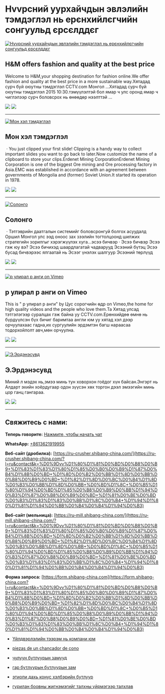 # Нvvрсний уурхайчдын эвлэлийн тэмдэглэл нь ерєнхийлєгчийн сонгуульд єрсєлддєг

<a href="https://swt.shibang-china.com/?l=ru&img&k=%D0%9Dvv%D1%80%D1%81%D0%BD%D0%B8%D0%B9+%D1%83%D1%83%D1%80%D1%85%D0%B0%D0%B9%D1%87%D0%B4%D1%8B%D0%BD+%D1%8D%D0%B2%D0%BB%D1%8D%D0%BB%D0%B8%D0%B9%D0%BD+%D1%82%D1%8D%D0%BC%D0%B4%D1%8D%D0%B3%D0%BB%D1%8D%D0%BB+%D0%BD%D1%8C+%D0%B5%D1%80%D1%94%D0%BD%D1%85%D0%B8%D0%B9%D0%BB%D1%94%D0%B3%D1%87%D0%B8%D0%B9%D0%BD+%D1%81%D0%BE%D0%BD%D0%B3%D1%83%D1%83%D0%BB%D1%8C%D0%B4+%D1%94%D1%80%D1%81%D1%94%D0%BB%D0%B4%D0%B4%D1%94%D0%B3" target="_blank">![Нvvрсний уурхайчдын эвлэлийн тэмдэглэл нь ерєнхийлєгчийн сонгуульд єрсєлддєг](http://static.shibang-china.com/all-800x300/543.jpg)</a>

## H&amp;M offers fashion and quality at the best price
Welcome to H&amp;M,your shopping destination for fashion online.We offer fashion and quality at the best price in a more sustainable way.Хятадад сурч буй оюутны тэмдэглэл CCTV.com Монгол …Хятадад сурч буй оюутны тэмдэглэл 2015 10:30.тэмүүлэлтэй бол ямар ч улс оронд ямар ч чиглэлээр сурч боловсрох нь өнөөдөр нээлттэй …


<a href="https://whatsapp.shibangsoft.com/WhatsApp.php" target="_blank" title="WhatsApp">![](http://static.shibang-china.com/icon/whatsapp.png)</a> <a href="https://swt.shibang-china.com/?l=ru&icon&k=%D0%9Dvv%D1%80%D1%81%D0%BD%D0%B8%D0%B9+%D1%83%D1%83%D1%80%D1%85%D0%B0%D0%B9%D1%87%D0%B4%D1%8B%D0%BD+%D1%8D%D0%B2%D0%BB%D1%8D%D0%BB%D0%B8%D0%B9%D0%BD+%D1%82%D1%8D%D0%BC%D0%B4%D1%8D%D0%B3%D0%BB%D1%8D%D0%BB+%D0%BD%D1%8C+%D0%B5%D1%80%D1%94%D0%BD%D1%85%D0%B8%D0%B9%D0%BB%D1%94%D0%B3%D1%87%D0%B8%D0%B9%D0%BD+%D1%81%D0%BE%D0%BD%D0%B3%D1%83%D1%83%D0%BB%D1%8C%D0%B4+%D1%94%D1%80%D1%81%D1%94%D0%BB%D0%B4%D0%B4%D1%94%D0%B3" target="_blank">![](http://static.shibang-china.com/icon/chat-ru.png)</a>

---

<a href="https://swt.shibang-china.com/?l=ru&img&k=%D0%9Dvv%D1%80%D1%81%D0%BD%D0%B8%D0%B9+%D1%83%D1%83%D1%80%D1%85%D0%B0%D0%B9%D1%87%D0%B4%D1%8B%D0%BD+%D1%8D%D0%B2%D0%BB%D1%8D%D0%BB%D0%B8%D0%B9%D0%BD+%D1%82%D1%8D%D0%BC%D0%B4%D1%8D%D0%B3%D0%BB%D1%8D%D0%BB+%D0%BD%D1%8C+%D0%B5%D1%80%D1%94%D0%BD%D1%85%D0%B8%D0%B9%D0%BB%D1%94%D0%B3%D1%87%D0%B8%D0%B9%D0%BD+%D1%81%D0%BE%D0%BD%D0%B3%D1%83%D1%83%D0%BB%D1%8C%D0%B4+%D1%94%D1%80%D1%81%D1%94%D0%BB%D0%B4%D0%B4%D1%94%D0%B3" target="_blank">![Mон хэл тэмдэглэл](http://static.shibang-china.com/all-800x300/533.jpg)</a>

## Mон хэл тэмдэглэл
&nbsp;&#0183;&#32;You just clipped your first slide! Clipping is a handy way to collect important slides you want to go back to later.Now customize the name of a clipboard to store your clips.Erdenet Mining CorporationErdenet Mining Corporation is one of the biggest Ore mining and Ore processing factory in Asia.EMC was established in accordance with an agreement between governments of Mongolia and (former) Soviet Union.It started its operation in 1978.


<a href="https://whatsapp.shibangsoft.com/WhatsApp.php" target="_blank" title="WhatsApp">![](http://static.shibang-china.com/icon/whatsapp.png)</a> <a href="https://swt.shibang-china.com/?l=ru&icon&k=%D0%9Dvv%D1%80%D1%81%D0%BD%D0%B8%D0%B9+%D1%83%D1%83%D1%80%D1%85%D0%B0%D0%B9%D1%87%D0%B4%D1%8B%D0%BD+%D1%8D%D0%B2%D0%BB%D1%8D%D0%BB%D0%B8%D0%B9%D0%BD+%D1%82%D1%8D%D0%BC%D0%B4%D1%8D%D0%B3%D0%BB%D1%8D%D0%BB+%D0%BD%D1%8C+%D0%B5%D1%80%D1%94%D0%BD%D1%85%D0%B8%D0%B9%D0%BB%D1%94%D0%B3%D1%87%D0%B8%D0%B9%D0%BD+%D1%81%D0%BE%D0%BD%D0%B3%D1%83%D1%83%D0%BB%D1%8C%D0%B4+%D1%94%D1%80%D1%81%D1%94%D0%BB%D0%B4%D0%B4%D1%94%D0%B3" target="_blank">![](http://static.shibang-china.com/icon/chat-ru.png)</a>

---

<a href="https://swt.shibang-china.com/?l=ru&img&k=%D0%9Dvv%D1%80%D1%81%D0%BD%D0%B8%D0%B9+%D1%83%D1%83%D1%80%D1%85%D0%B0%D0%B9%D1%87%D0%B4%D1%8B%D0%BD+%D1%8D%D0%B2%D0%BB%D1%8D%D0%BB%D0%B8%D0%B9%D0%BD+%D1%82%D1%8D%D0%BC%D0%B4%D1%8D%D0%B3%D0%BB%D1%8D%D0%BB+%D0%BD%D1%8C+%D0%B5%D1%80%D1%94%D0%BD%D1%85%D0%B8%D0%B9%D0%BB%D1%94%D0%B3%D1%87%D0%B8%D0%B9%D0%BD+%D1%81%D0%BE%D0%BD%D0%B3%D1%83%D1%83%D0%BB%D1%8C%D0%B4+%D1%94%D1%80%D1%81%D1%94%D0%BB%D0%B4%D0%B4%D1%94%D0%B3" target="_blank">![Солонго](http://static.shibang-china.com/all-800x300/416.jpg)</a>

## Солонго
&nbsp;&#0183;&#32;Тэтгэврийн даатгалын системийг боловсронгуй болгох асуудалд Оршил Монгол улс ээд оноос зах зээлийн тогтолцоонд шилжих стратегийн зорилгыг хэрэгжүүлэх хуга…эсээ бичвэр&nbsp;&#0183;&#32;Эсээ бичвэр Эсээ гэж юу вэ? Эсээ бичихэд шаардлагатай чадварууд Эсээний бүтэц Эсээ бусад бичвэрээс ялгаатай нь Эсээг үнэлэх шалгуур Эсээний төрлүүд


<a href="https://whatsapp.shibangsoft.com/WhatsApp.php" target="_blank" title="WhatsApp">![](http://static.shibang-china.com/icon/whatsapp.png)</a> <a href="https://swt.shibang-china.com/?l=ru&icon&k=%D0%9Dvv%D1%80%D1%81%D0%BD%D0%B8%D0%B9+%D1%83%D1%83%D1%80%D1%85%D0%B0%D0%B9%D1%87%D0%B4%D1%8B%D0%BD+%D1%8D%D0%B2%D0%BB%D1%8D%D0%BB%D0%B8%D0%B9%D0%BD+%D1%82%D1%8D%D0%BC%D0%B4%D1%8D%D0%B3%D0%BB%D1%8D%D0%BB+%D0%BD%D1%8C+%D0%B5%D1%80%D1%94%D0%BD%D1%85%D0%B8%D0%B9%D0%BB%D1%94%D0%B3%D1%87%D0%B8%D0%B9%D0%BD+%D1%81%D0%BE%D0%BD%D0%B3%D1%83%D1%83%D0%BB%D1%8C%D0%B4+%D1%94%D1%80%D1%81%D1%94%D0%BB%D0%B4%D0%B4%D1%94%D0%B3" target="_blank">![](http://static.shibang-china.com/icon/chat-ru.png)</a>

---

<a href="https://swt.shibang-china.com/?l=ru&img&k=%D0%9Dvv%D1%80%D1%81%D0%BD%D0%B8%D0%B9+%D1%83%D1%83%D1%80%D1%85%D0%B0%D0%B9%D1%87%D0%B4%D1%8B%D0%BD+%D1%8D%D0%B2%D0%BB%D1%8D%D0%BB%D0%B8%D0%B9%D0%BD+%D1%82%D1%8D%D0%BC%D0%B4%D1%8D%D0%B3%D0%BB%D1%8D%D0%BB+%D0%BD%D1%8C+%D0%B5%D1%80%D1%94%D0%BD%D1%85%D0%B8%D0%B9%D0%BB%D1%94%D0%B3%D1%87%D0%B8%D0%B9%D0%BD+%D1%81%D0%BE%D0%BD%D0%B3%D1%83%D1%83%D0%BB%D1%8C%D0%B4+%D1%94%D1%80%D1%81%D1%94%D0%BB%D0%B4%D0%B4%D1%94%D0%B3" target="_blank">![р улирал р анги on Vimeo](http://static.shibang-china.com/all-800x300/439.jpg)</a>

## р улирал р анги on Vimeo
This is &quot; р улирал р анги&quot; by Цус сорогчийн өдр on Vimeo,the home for high quality videos and the people who love them.Та Хятад улсад тэтгэлэгээр суралцах гэж байна уу CCTV.com.Ерөнхийдөө өмнө нь бүрдүүлсэн бүх бичиг баримтаа англи юм уу хятад хэл дээр орчуулахаас гадна,их сургуулийн эрдэмтэн багш нараасаа тодорхойлолт авч,мөн орчуулна.


<a href="https://whatsapp.shibangsoft.com/WhatsApp.php" target="_blank" title="WhatsApp">![](http://static.shibang-china.com/icon/whatsapp.png)</a> <a href="https://swt.shibang-china.com/?l=ru&icon&k=%D0%9Dvv%D1%80%D1%81%D0%BD%D0%B8%D0%B9+%D1%83%D1%83%D1%80%D1%85%D0%B0%D0%B9%D1%87%D0%B4%D1%8B%D0%BD+%D1%8D%D0%B2%D0%BB%D1%8D%D0%BB%D0%B8%D0%B9%D0%BD+%D1%82%D1%8D%D0%BC%D0%B4%D1%8D%D0%B3%D0%BB%D1%8D%D0%BB+%D0%BD%D1%8C+%D0%B5%D1%80%D1%94%D0%BD%D1%85%D0%B8%D0%B9%D0%BB%D1%94%D0%B3%D1%87%D0%B8%D0%B9%D0%BD+%D1%81%D0%BE%D0%BD%D0%B3%D1%83%D1%83%D0%BB%D1%8C%D0%B4+%D1%94%D1%80%D1%81%D1%94%D0%BB%D0%B4%D0%B4%D1%94%D0%B3" target="_blank">![](http://static.shibang-china.com/icon/chat-ru.png)</a>

---

<a href="https://swt.shibang-china.com/?l=ru&img&k=%D0%9Dvv%D1%80%D1%81%D0%BD%D0%B8%D0%B9+%D1%83%D1%83%D1%80%D1%85%D0%B0%D0%B9%D1%87%D0%B4%D1%8B%D0%BD+%D1%8D%D0%B2%D0%BB%D1%8D%D0%BB%D0%B8%D0%B9%D0%BD+%D1%82%D1%8D%D0%BC%D0%B4%D1%8D%D0%B3%D0%BB%D1%8D%D0%BB+%D0%BD%D1%8C+%D0%B5%D1%80%D1%94%D0%BD%D1%85%D0%B8%D0%B9%D0%BB%D1%94%D0%B3%D1%87%D0%B8%D0%B9%D0%BD+%D1%81%D0%BE%D0%BD%D0%B3%D1%83%D1%83%D0%BB%D1%8C%D0%B4+%D1%94%D1%80%D1%81%D1%94%D0%BB%D0%B4%D0%B4%D1%94%D0%B3" target="_blank">![Э.Эрдэнэсувд](http://static.shibang-china.com/all-800x300/79.jpg)</a>

## Э.Эрдэнэсувд
Миний л мэдэх нь,эмээ минь тун ховорхон гоёдог хүн байсан.Энгэрт нь Алдарт эхийн хоёрдугаар одон зүүсэн хөх торгон дээл эмээгийн минь цор ганц гангараа.

<a href="https://whatsapp.shibangsoft.com/WhatsApp.php" target="_blank" title="WhatsApp">![](http://static.shibang-china.com/icon/whatsapp.png)</a> <a href="https://swt.shibang-china.com/?l=ru&icon&k=%D0%9Dvv%D1%80%D1%81%D0%BD%D0%B8%D0%B9+%D1%83%D1%83%D1%80%D1%85%D0%B0%D0%B9%D1%87%D0%B4%D1%8B%D0%BD+%D1%8D%D0%B2%D0%BB%D1%8D%D0%BB%D0%B8%D0%B9%D0%BD+%D1%82%D1%8D%D0%BC%D0%B4%D1%8D%D0%B3%D0%BB%D1%8D%D0%BB+%D0%BD%D1%8C+%D0%B5%D1%80%D1%94%D0%BD%D1%85%D0%B8%D0%B9%D0%BB%D1%94%D0%B3%D1%87%D0%B8%D0%B9%D0%BD+%D1%81%D0%BE%D0%BD%D0%B3%D1%83%D1%83%D0%BB%D1%8C%D0%B4+%D1%94%D1%80%D1%81%D1%94%D0%BB%D0%B4%D0%B4%D1%94%D0%B3" target="_blank">![](http://static.shibang-china.com/icon/chat-ru.png)</a>

---
## Свяжитесь с нами:

**Теперь говорите:** [Нажмите, чтобы начать чат](https://swt.shibang-china.com?l=ru&contact&k=%D0%9Dvv%D1%80%D1%81%D0%BD%D0%B8%D0%B9+%D1%83%D1%83%D1%80%D1%85%D0%B0%D0%B9%D1%87%D0%B4%D1%8B%D0%BD+%D1%8D%D0%B2%D0%BB%D1%8D%D0%BB%D0%B8%D0%B9%D0%BD+%D1%82%D1%8D%D0%BC%D0%B4%D1%8D%D0%B3%D0%BB%D1%8D%D0%BB+%D0%BD%D1%8C+%D0%B5%D1%80%D1%94%D0%BD%D1%85%D0%B8%D0%B9%D0%BB%D1%94%D0%B3%D1%87%D0%B8%D0%B9%D0%BD+%D1%81%D0%BE%D0%BD%D0%B3%D1%83%D1%83%D0%BB%D1%8C%D0%B4+%D1%94%D1%80%D1%81%D1%94%D0%BB%D0%B4%D0%B4%D1%94%D0%B3)

**WhatsApp:**  [+8613621919955](https://whatsapp.shibangsoft.com/WhatsApp.php)

**Веб-сайт (дробилка):** [https://ru-crusher.shibang-china.com/](https://ru-crusher.shibang-china.com/?l=ru&contact&k=%D0%9Dvv%D1%80%D1%81%D0%BD%D0%B8%D0%B9+%D1%83%D1%83%D1%80%D1%85%D0%B0%D0%B9%D1%87%D0%B4%D1%8B%D0%BD+%D1%8D%D0%B2%D0%BB%D1%8D%D0%BB%D0%B8%D0%B9%D0%BD+%D1%82%D1%8D%D0%BC%D0%B4%D1%8D%D0%B3%D0%BB%D1%8D%D0%BB+%D0%BD%D1%8C+%D0%B5%D1%80%D1%94%D0%BD%D1%85%D0%B8%D0%B9%D0%BB%D1%94%D0%B3%D1%87%D0%B8%D0%B9%D0%BD+%D1%81%D0%BE%D0%BD%D0%B3%D1%83%D1%83%D0%BB%D1%8C%D0%B4+%D1%94%D1%80%D1%81%D1%94%D0%BB%D0%B4%D0%B4%D1%94%D0%B3)

**Веб-сайт (мельница):** [https://ru-mill.shibang-china.com/](https://ru-mill.shibang-china.com/?l=ru&contact&k=%D0%9Dvv%D1%80%D1%81%D0%BD%D0%B8%D0%B9+%D1%83%D1%83%D1%80%D1%85%D0%B0%D0%B9%D1%87%D0%B4%D1%8B%D0%BD+%D1%8D%D0%B2%D0%BB%D1%8D%D0%BB%D0%B8%D0%B9%D0%BD+%D1%82%D1%8D%D0%BC%D0%B4%D1%8D%D0%B3%D0%BB%D1%8D%D0%BB+%D0%BD%D1%8C+%D0%B5%D1%80%D1%94%D0%BD%D1%85%D0%B8%D0%B9%D0%BB%D1%94%D0%B3%D1%87%D0%B8%D0%B9%D0%BD+%D1%81%D0%BE%D0%BD%D0%B3%D1%83%D1%83%D0%BB%D1%8C%D0%B4+%D1%94%D1%80%D1%81%D1%94%D0%BB%D0%B4%D0%B4%D1%94%D0%B3)

**Форма запроса:** [https://form.shibang-china.com](https://form.shibang-china.com?l=ru&contact&k=%D0%9Dvv%D1%80%D1%81%D0%BD%D0%B8%D0%B9+%D1%83%D1%83%D1%80%D1%85%D0%B0%D0%B9%D1%87%D0%B4%D1%8B%D0%BD+%D1%8D%D0%B2%D0%BB%D1%8D%D0%BB%D0%B8%D0%B9%D0%BD+%D1%82%D1%8D%D0%BC%D0%B4%D1%8D%D0%B3%D0%BB%D1%8D%D0%BB+%D0%BD%D1%8C+%D0%B5%D1%80%D1%94%D0%BD%D1%85%D0%B8%D0%B9%D0%BB%D1%94%D0%B3%D1%87%D0%B8%D0%B9%D0%BD+%D1%81%D0%BE%D0%BD%D0%B3%D1%83%D1%83%D0%BB%D1%8C%D0%B4+%D1%94%D1%80%D1%81%D1%94%D0%BB%D0%B4%D0%B4%D1%94%D0%B3)

* [Үйлдвэрлэлийн тээрэм нь компани юм](../127/%D2%AE%D0%B9%D0%BB%D0%B4%D0%B2%D1%8D%D1%80%D0%BB%D1%8D%D0%BB%D0%B8%D0%B9%D0%BD%20%D1%82%D1%8D%D1%8D%D1%80%D1%8D%D0%BC%20%D0%BD%D1%8C%20%D0%BA%D0%BE%D0%BC%D0%BF%D0%B0%D0%BD%D0%B8%20%D1%8E%D0%BC.md)

* [piezas de un chancador de cono](../128/piezas%20de%20un%20chancador%20de%20cono.md)

* [чулуун бутлуурын замууд](../129/%D1%87%D1%83%D0%BB%D1%83%D1%83%D0%BD%20%D0%B1%D1%83%D1%82%D0%BB%D1%83%D1%83%D1%80%D1%8B%D0%BD%20%D0%B7%D0%B0%D0%BC%D1%83%D1%83%D0%B4.md)

* [гар бутлуурын бутлуурын зам](../127/%D0%B3%D0%B0%D1%80%20%D0%B1%D1%83%D1%82%D0%BB%D1%83%D1%83%D1%80%D1%8B%D0%BD%20%D0%B1%D1%83%D1%82%D0%BB%D1%83%D1%83%D1%80%D1%8B%D0%BD%20%D0%B7%D0%B0%D0%BC.md)

* [этиопи дахь конус хэлбэрийн бутлуур](../127/%D1%8D%D1%82%D0%B8%D0%BE%D0%BF%D0%B8%20%D0%B4%D0%B0%D1%85%D1%8C%20%D0%BA%D0%BE%D0%BD%D1%83%D1%81%20%D1%85%D1%8D%D0%BB%D0%B1%D1%8D%D1%80%D0%B8%D0%B9%D0%BD%20%D0%B1%D1%83%D1%82%D0%BB%D1%83%D1%83%D1%80.md)

* [гурилан боовны жигнэмэгийг талхны үйрмэгээр талхлав](../128/%D0%B3%D1%83%D1%80%D0%B8%D0%BB%D0%B0%D0%BD%20%D0%B1%D0%BE%D0%BE%D0%B2%D0%BD%D1%8B%20%D0%B6%D0%B8%D0%B3%D0%BD%D1%8D%D0%BC%D1%8D%D0%B3%D0%B8%D0%B9%D0%B3%20%D1%82%D0%B0%D0%BB%D1%85%D0%BD%D1%8B%20%D2%AF%D0%B9%D1%80%D0%BC%D1%8D%D0%B3%D1%8D%D1%8D%D1%80%20%D1%82%D0%B0%D0%BB%D1%85%D0%BB%D0%B0%D0%B2.md)